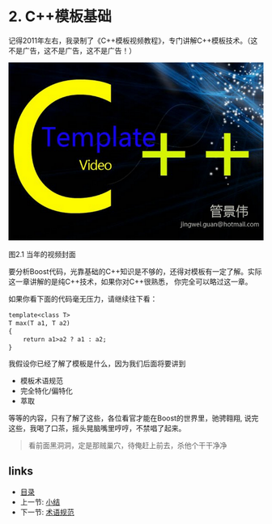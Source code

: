 # 2. C++模板基础

记得2011年左右，我录制了《C++模板视频教程》，专门讲解C++模板技术。（这不是广告，这不是广告，这不是广告！）

![](../images/c++-template-video-cover.PNG)

图2.1 当年的视频封面


要分析Boost代码，光靠基础的C++知识是不够的，还得对模板有一定了解。实际这一章讲解的是纯C++技术，如果你对C++很熟悉，
你完全可以略过这一章。

如果你看下面的代码毫无压力，请继续往下看：

    template<class T>
    T max(T a1, T a2)
    {
        return a1>a2 ? a1 : a2;
    }


我假设你已经了解了模板是什么，因为我们后面将要讲到
- 模板术语规范
- 完全特化/偏特化
- 萃取

等等的内容，只有了解了这些，各位看官才能在Boost的世界里，驰骋翱翔, 
说完这些，我喝了口茶，摇头晃脑嘴里哼哼，不禁唱了起来。

> 看前面黑洞洞，定是那贼巢穴，待俺赶上前去，杀他个干干净净


## links
  * [目录](<00.00.目录.md>)
  * 上一节: [小结](<01.03.小结.md>)
  * 下一节: [术语规范](<02.01.术语规范.md>)
